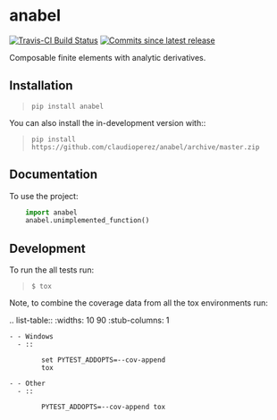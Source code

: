 # anabel

[![Travis-CI Build Status](https://api.travis-ci.org/claudioperez/anabel.svg?branch=master)](https://travis-ci.org/claudioperez/anabel)
[![Commits since latest release](https://img.shields.io/github/commits-since/claudioperez/anabel/v0.0.0.svg)](https://github.com/claudioperez/anabel/compare/v0.0.0...master)

Composable finite elements with analytic derivatives.

## Installation

> `pip install anabel`

You can also install the in-development version with::

> `pip install https://github.com/claudioperez/anabel/archive/master.zip`


## Documentation

To use the project:

```python
    import anabel
    anabel.unimplemented_function()
```

## Development

To run the all tests run:

> `$ tox`

Note, to combine the coverage data from all the tox environments run:

.. list-table::
    :widths: 10 90
    :stub-columns: 1

    - - Windows
      - ::

            set PYTEST_ADDOPTS=--cov-append
            tox

    - - Other
      - ::

            PYTEST_ADDOPTS=--cov-append tox
